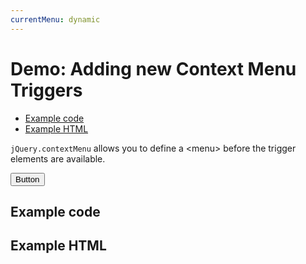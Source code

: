 ```yaml
---
currentMenu: dynamic 
---
```


# Demo: Adding new Context Menu Triggers

<!-- START doctoc generated TOC please keep comment here to allow auto update -->
<!-- DON'T EDIT THIS SECTION, INSTEAD RE-RUN doctoc TO UPDATE -->


- [Example code](#example-code)
- [Example HTML](#example-html)

<!-- END doctoc generated TOC please keep comment here to allow auto update -->

`jQuery.contextMenu` allows you to define a &lt;menu&gt; before the trigger elements are available.



<button id="add-trigger" class="btn btn-default" type="submit">Button</button>

## Example code

<script type="text/javascript" class="showcase">
$(function(){
    // add new trigger
    $('#add-trigger').on('click', function(e) {
        $('<div class="context-menu-one clear btn btn-neutral menu-injected">'
            + 'right click me <em>(injected)</em>'
            + '</div><br>').insertBefore(this);
        // not need for re-initializing $.contextMenu here :)
    });
    
    $.contextMenu({
        selector: '.context-menu-one', 
        callback: function(key, options) {
            var m = "clicked: " + key;
            window.console && console.log(m) || alert(m); 
        },
        items: {
            "edit": {name: "Edit", icon: "edit"},
            "cut": {name: "Cut", icon: "cut"},
            "copy": {name: "Copy", icon: "copy"},
            "paste": {name: "Paste", icon: "paste"},
            "delete": {name: "Delete", icon: "delete"},
            "sep1": "---------",
            "quit": {name: "Quit", icon: function($element, key, item){ return 'icon icon-quit'; }}
        }
    });
});
</script>

## Example HTML
<div style="display:none;" class="showcase" data-showcase-import=".context-menu-one"></div>